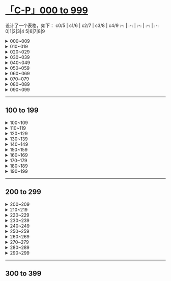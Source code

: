 # [「C-P」000 to 999](https://github.com/bingdu748/c_d-project/issues/5)

设计了一个表格，如下：
c0/5 | c1/6 | c2/7 | c3/8 | c4/9
 :-: |  :-: |  :-: |  :-: | :-:
0|1|2|3|4
5|6|7|8|9

<details><summary>000~009</summary>

c0/5 | c1/6 | c2/7 | c3/8 | c4/9
 :-: |  :-: |  :-: |  :-: | :-:
![000](https://github.com/bingdu748/c_d-project/assets/50004335/4433d9f6-062e-4d6b-a11d-bc90ffb750a8)000|![001](https://github.com/bingdu748/c_d-project/assets/50004335/98cf2657-fd2e-427d-bf2a-245f7ba4b287)001|![002](https://github.com/bingdu748/c_d-project/assets/50004335/4fda1a67-d57b-437b-8b50-76d9c2efc760)002|![003](https://github.com/bingdu748/c_d-project/assets/50004335/b40119e2-38c2-42ca-95ed-b9bf2c011bb3)003|![004](https://github.com/bingdu748/c_d-project/assets/50004335/fb18a275-c04e-4b2b-b1cf-48630215ea54)004
![005](https://github.com/bingdu748/c_d-project/assets/50004335/b0e7371a-40f0-4af9-9c3f-db3086243f26)005|![006](https://github.com/bingdu748/c_d-project/assets/50004335/d909f532-4525-4aa7-b1f6-74183517356f)006|![007](https://github.com/bingdu748/c_d-project/assets/50004335/e3dc1f20-dd06-45b8-b592-a4e196349016)007|![008](https://github.com/bingdu748/c_d-project/assets/50004335/cf1cbd09-ca8f-4aec-ac26-5d2a6a977fcf)008|![009](https://github.com/bingdu748/c_d-project/assets/50004335/5a555661-479d-4357-ada6-49875fe279b3)009

</details>
<details><summary>010~019</summary>

c0/5 | c1/6 | c2/7 | c3/8 | c4/9
 :-: |  :-: |  :-: |  :-: | :-:
![010](https://github.com/bingdu748/c_d-project/assets/50004335/0a7d99e4-4f2d-4f39-8675-4ce837720842)010|![011](https://github.com/bingdu748/c_d-project/assets/50004335/409acd10-82b7-40a0-934a-866dd292d2e8)011|![012](https://github.com/bingdu748/c_d-project/assets/50004335/b390f754-8609-4c4f-b3ee-ea387e77e3e2)012|![013](https://github.com/bingdu748/c_d-project/assets/50004335/9fcbc115-9daa-4ff5-8c2f-597992fc8485)013|![014](https://github.com/bingdu748/c_d-project/assets/50004335/69f2dcac-3a44-4f62-90aa-7454461251b8)014
![015](https://github.com/bingdu748/c_d-project/assets/50004335/278074df-391d-4de3-a012-adb4edb12148)015|![016](https://github.com/bingdu748/c_d-project/assets/50004335/52b1df2f-0055-44f5-b5fa-34ee5e295b30)016|![017](https://github.com/bingdu748/c_d-project/assets/50004335/0288108c-f5c3-4948-8bef-b1be09d531bc)017|![018](https://github.com/bingdu748/c_d-project/assets/50004335/efdf037f-13c0-4d82-85ed-56d2975bc4c0)018|![019](https://github.com/bingdu748/c_d-project/assets/50004335/9a1a1e6a-e2ea-41ab-a1f9-ee18d6d36033)019

</details>
<details><summary>020~029</summary>

c0/5 | c1/6 | c2/7 | c3/8 | c4/9
 :-: |  :-: |  :-: |  :-: | :-:
![020](https://github.com/bingdu748/c_d-project/assets/50004335/338c1cc1-8fea-437b-988c-fb836a50d0b9)020|![021](https://github.com/bingdu748/c_d-project/assets/50004335/77150640-3bd6-4b66-910c-086fac516427)021|![022](https://github.com/bingdu748/c_d-project/assets/50004335/71b443bd-846d-4779-8739-05c691881a9d)022|![023](https://github.com/bingdu748/c_d-project/assets/50004335/869638f8-fae3-4eb6-a476-9cb4fb78deb2)023|![024](https://github.com/bingdu748/c_d-project/assets/50004335/43625505-1191-4fd6-9420-13f9b727e5d4)024
![025](https://github.com/bingdu748/c_d-project/assets/50004335/d0552c60-0c62-4910-9306-a0fe604b42c7)025|![026](https://github.com/bingdu748/c_d-project/assets/50004335/5872b445-dc1d-41a7-9743-668aed799629)026|![027](https://github.com/bingdu748/c_d-project/assets/50004335/bbfe4e96-c12d-41f8-a1c1-1ca96ce44301)027|![028](https://github.com/bingdu748/c_d-project/assets/50004335/cba9ffdb-2990-46ce-9144-6d6beba3f31b)028|![029](https://github.com/bingdu748/c_d-project/assets/50004335/2e207fde-afcd-4617-a405-51a09a639892)029

</details>
<details><summary>030~039</summary>

c0/5 | c1/6 | c2/7 | c3/8 | c4/9
 :-: |  :-: |  :-: |  :-: | :-:
![030](https://github.com/bingdu748/c_d-project/assets/50004335/c2e188dd-49b7-46d7-aecf-11bacfe57bec)030|![031](https://github.com/bingdu748/c_d-project/assets/50004335/6cbc0686-17a2-491f-b6c9-5ee13c1defc0)031|![032](https://github.com/bingdu748/c_d-project/assets/50004335/f775fd5d-0d6a-4a4b-86ea-1a630e74b9ce)032|![033](https://github.com/bingdu748/c_d-project/assets/50004335/f780801e-a065-4319-82b1-5e89e0fd63eb)033|![034](https://github.com/bingdu748/c_d-project/assets/50004335/176e8698-f518-4362-8272-11f5a8097f72)034
![035](https://github.com/bingdu748/c_d-project/assets/50004335/59eb8e57-bdae-4081-889e-098bd454164a)035|![036](https://github.com/bingdu748/c_d-project/assets/50004335/96dd6b73-15f7-48f7-83f4-9437da911163)036|![037](https://github.com/bingdu748/c_d-project/assets/50004335/a8b32a89-7c60-466a-a952-c3b417847ffa)037|![038](https://github.com/bingdu748/c_d-project/assets/50004335/a5c9701f-c8c6-49b7-8bbf-2de9494a2177)038|![039](https://github.com/bingdu748/c_d-project/assets/50004335/1d59abc8-a1ac-4327-88b1-a4f1e76d826b)039

</details>
<details><summary>040~049</summary>

c0/5 | c1/6 | c2/7 | c3/8 | c4/9
 :-: |  :-: |  :-: |  :-: | :-:
![040](https://github.com/bingdu748/c_d-project/assets/50004335/a32c273f-479d-4ac5-971c-8bc861bf19f6)040|![041](https://github.com/bingdu748/c_d-project/assets/50004335/b4fec8d6-a6b8-4804-bdb3-547633663686)041|![042](https://github.com/bingdu748/c_d-project/assets/50004335/9a9166ce-3eb6-4f5d-a25d-02175531833e)042|![043](https://github.com/bingdu748/c_d-project/assets/50004335/c6f9b4ed-76f7-4d8f-9e82-e81343516ca4)043|![044](https://github.com/bingdu748/c_d-project/assets/50004335/68a3a93f-c5ce-4e53-9665-07f90c06ca33)044
![045](https://github.com/bingdu748/c_d-project/assets/50004335/60259b02-49b8-49b1-884b-70f6526b8bd8)045|![046](https://github.com/bingdu748/c_d-project/assets/50004335/a61ee494-ccb1-41c1-adf8-c308972e065e)046|![047](https://github.com/bingdu748/c_d-project/assets/50004335/830c9905-122d-4a91-ac63-ac277de56263)047|![048](https://github.com/bingdu748/c_d-project/assets/50004335/69b65ee3-4250-4849-ac15-7e33588e03cf)048|![049](https://github.com/bingdu748/c_d-project/assets/50004335/a584240a-67fc-4de4-9ea3-e86b2fbc2afc)049

</details>
<details><summary>050~059</summary>

c0/5 | c1/6 | c2/7 | c3/8 | c4/9
 :-: |  :-: |  :-: |  :-: | :-:
![050](https://github.com/bingdu748/c_d-project/assets/50004335/133847e3-6eaa-43f4-b238-3a718d731fb3)050|![051](https://github.com/bingdu748/c_d-project/assets/50004335/1d9e234a-397d-4b49-817d-ca663b258759)051|![052](https://github.com/bingdu748/c_d-project/assets/50004335/cf4c1a7a-56d5-411e-9b2c-f6ba992f2113)052|![053](https://github.com/bingdu748/c_d-project/assets/50004335/503fbf61-e987-438d-a971-e1825b99b8c5)053|![054](https://github.com/bingdu748/c_d-project/assets/50004335/cc710b02-9136-4cfb-ba6f-79f86c2fb27e)054
![055](https://github.com/bingdu748/c_d-project/assets/50004335/10b0bb25-9982-472c-8b89-d2551c61a5cd)055|![056](https://github.com/bingdu748/c_d-project/assets/50004335/c31f650c-badc-480d-9437-204aa27a87e0)056|![057](https://github.com/bingdu748/c_d-project/assets/50004335/3baa6836-7ece-4780-8895-70dda141b709)057|![058](https://github.com/bingdu748/c_d-project/assets/50004335/2de42c00-d077-4e51-b626-069f29869df4)058|![059](https://github.com/bingdu748/c_d-project/assets/50004335/cc82a895-4e1b-49fd-a427-9a68574e3938)059

</details>
<details><summary>060~069</summary>

c0/5 | c1/6 | c2/7 | c3/8 | c4/9
 :-: |  :-: |  :-: |  :-: | :-:
![060](https://github.com/bingdu748/c_d-project/assets/50004335/2dc4d780-397a-42d5-95f5-4198ed59552e)060|![061](https://github.com/bingdu748/c_d-project/assets/50004335/fa9c9f43-6e2c-46d8-b80a-b104536ca911)061|![062](https://github.com/bingdu748/c_d-project/assets/50004335/84dae26f-d3f1-41c4-803d-a8b3e998f3b6)062|![063](https://github.com/bingdu748/c_d-project/assets/50004335/c5638b2a-4b1c-4aeb-b33d-d90fa89766fb)063|![064](https://github.com/bingdu748/c_d-project/assets/50004335/5848f8f3-248f-4934-a552-4d7171be53cd)064
![065](https://github.com/bingdu748/c_d-project/assets/50004335/17169c1a-058e-43e3-96e3-62d1e82de8ca)065|![066](https://github.com/bingdu748/c_d-project/assets/50004335/48a0b0ec-f6bf-4fd7-a784-989ad8df9ce0)066|![067](https://github.com/bingdu748/c_d-project/assets/50004335/688e545a-afb5-4b4f-9da9-3f85e4d60657)067|![068](https://github.com/bingdu748/c_d-project/assets/50004335/dccf73e6-b6dd-4cd5-ab51-ea87542e749f)068|![069](https://github.com/bingdu748/c_d-project/assets/50004335/7f77edf1-b077-46d9-a177-e5357e7313be)069

</details>
<details><summary>070~079</summary>

c0/5 | c1/6 | c2/7 | c3/8 | c4/9
 :-: |  :-: |  :-: |  :-: | :-:
![070](https://github.com/bingdu748/c_d-project/assets/50004335/675b485d-e10f-4a2e-a672-485f9f6805e2)070|![071](https://github.com/bingdu748/c_d-project/assets/50004335/943cfd2f-78c2-4541-aba9-d039c17b8b3c)071|![072](https://github.com/bingdu748/c_d-project/assets/50004335/78389100-d2bf-46d6-b2a6-1711c1f48916)072|![073](https://github.com/bingdu748/c_d-project/assets/50004335/4d549292-5928-422a-9802-2cc55da1bb37)073|![074](https://github.com/bingdu748/c_d-project/assets/50004335/1045387d-28ea-492d-866b-585783bd8d74)074
![075](https://github.com/bingdu748/c_d-project/assets/50004335/97756f3a-95da-496f-8f57-0ab891e94945)075|![076](https://github.com/bingdu748/c_d-project/assets/50004335/83c7824c-d0c6-4b9d-8eb7-fafd23b90264)076|![077](https://github.com/bingdu748/c_d-project/assets/50004335/8c18ea28-1ff7-4c54-844c-38d0fd108a03)077|![078](https://github.com/bingdu748/c_d-project/assets/50004335/ec1a0971-bc4d-4031-885f-3c45f782641d)078|![079](https://github.com/bingdu748/c_d-project/assets/50004335/43bd6dbb-e3a8-4151-985a-304d7c5840dd)079

</details>
<details><summary>080~089</summary>

c0/5 | c1/6 | c2/7 | c3/8 | c4/9
 :-: |  :-: |  :-: |  :-: | :-:
![080](https://github.com/bingdu748/c_d-project/assets/50004335/5465b37e-8f4d-4c34-bcfc-061feae3435d)080|![081](https://github.com/bingdu748/c_d-project/assets/50004335/19308167-6477-4dfb-a5a1-74920f5ad772)081|![082](https://github.com/bingdu748/c_d-project/assets/50004335/b48ac592-4547-498f-a0c8-cc2c70c7175d)082|![083](https://github.com/bingdu748/c_d-project/assets/50004335/65899dae-42db-455f-a73b-f8068e1832a4)083|![084](https://github.com/bingdu748/c_d-project/assets/50004335/6be43b29-5b13-4a8c-9b74-256183deea65)084
![085](https://github.com/bingdu748/c_d-project/assets/50004335/8ae4cb97-2e51-48d2-858b-35bceea07796)085|![086](https://github.com/bingdu748/c_d-project/assets/50004335/c4c2a7d0-7842-49ee-bba1-fc39639dbaa9)086|![087](https://github.com/bingdu748/c_d-project/assets/50004335/40f8ad57-baee-426d-92f6-d750c120a94a)087|![088](https://github.com/bingdu748/c_d-project/assets/50004335/d09b50f4-16f6-435a-a610-d5b16aec8112)088|![089](https://github.com/bingdu748/c_d-project/assets/50004335/213c5efe-a21b-4fe5-b701-12ee6324df92)089

</details>
<details><summary>090~099</summary>

c0/5 | c1/6 | c2/7 | c3/8 | c4/9
 :-: |  :-: |  :-: |  :-: | :-:
![090](https://github.com/bingdu748/c_d-project/assets/50004335/383753ed-757e-4213-baf8-42fc3213a0d6)090|![091](https://github.com/bingdu748/c_d-project/assets/50004335/da78e777-9ec1-4f9a-bf9e-628679f3eab3)091|![092](https://github.com/bingdu748/c_d-project/assets/50004335/6fe6226f-0220-4a60-8993-180d83ae4359)092|![093](https://github.com/bingdu748/c_d-project/assets/50004335/0e69475d-10fc-40a8-8b7a-1424ed6ee001)093|![094](https://github.com/bingdu748/c_d-project/assets/50004335/5511f1e8-1900-4bab-bf6f-74be97c96df0)094
![095](https://github.com/bingdu748/c_d-project/assets/50004335/47c021c4-c7b7-4b1c-917a-a74e52c13033)095|![096](https://github.com/bingdu748/c_d-project/assets/50004335/7b7cd50b-fd3c-4881-b54f-cb7345100e76)096|![097](https://github.com/bingdu748/c_d-project/assets/50004335/d5a78a6c-0c77-4b04-8f3d-2060c00a2ba1)097|![098](https://github.com/bingdu748/c_d-project/assets/50004335/664d01b2-8616-48dc-b504-5f68f510c435)098|![099](https://github.com/bingdu748/c_d-project/assets/50004335/0df66c6d-75ec-458d-80e6-301a7e192a27)099

</details>

---

## 100 to 199
<details><summary>100~109</summary>

c0/5| c1/6 | c2/7 | c3/8 | c4/9 
:-: | :-: | :-: | :-: | :-:
![100](https://github.com/bingdu748/c_d-project/assets/50004335/e11b7527-7345-4804-8026-9753b59381f8)100|![101](https://github.com/bingdu748/c_d-project/assets/50004335/e1f9814f-dd09-4733-a8bc-96f15fafd37e)101|![102](https://github.com/bingdu748/c_d-project/assets/50004335/f6c245fd-a880-4fa8-a68f-b137e93c49d7)102|![103](https://github.com/bingdu748/c_d-project/assets/50004335/a7040dfe-e31f-4ce1-9492-750082cd56b9)103|![104](https://github.com/bingdu748/c_d-project/assets/50004335/d70cc211-da5e-4702-9a19-f2ba52c0d07b)104
![105](https://github.com/bingdu748/c_d-project/assets/50004335/ea75266a-b0b8-4143-9a0e-fa5f932cfdce)105|![106](https://github.com/bingdu748/c_d-project/assets/50004335/13132f91-a514-490a-9e6a-378f75a837bf)106|![107](https://github.com/bingdu748/c_d-project/assets/50004335/0f40dd27-11c4-4aa6-9282-06550b90769f)107|![108](https://github.com/bingdu748/c_d-project/assets/50004335/350c9db9-35aa-466f-a935-d58d47e86d43)108|![109](https://github.com/bingdu748/c_d-project/assets/50004335/2d0fb38c-fa87-456c-92be-8e0a94000b86)109
</details>
<details><summary>110~119</summary>

c0/5| c1/6 | c2/7 | c3/8 | c4/9 
:-: | :-: | :-: | :-: | :-:
![110](https://github.com/bingdu748/c_d-project/assets/50004335/f827a819-b30b-4b36-a86c-9ef3735146d4)110|![111](https://github.com/bingdu748/c_d-project/assets/50004335/9812476d-b0b0-4727-bc91-3ef99b74bbfc)111|![112](https://github.com/bingdu748/c_d-project/assets/50004335/507222e7-5a16-4677-8b6f-d0a7b951e56d)112|![113](https://github.com/bingdu748/c_d-project/assets/50004335/4cd3903c-6aa6-4252-8e82-29c3d744e1d1)113|![114](https://github.com/bingdu748/c_d-project/assets/50004335/1580326c-1c2c-497e-86c4-060a6b5d8e70)114
![115](https://github.com/bingdu748/c_d-project/assets/50004335/427489e2-5c57-40a5-97fb-6d32426a4095)115|![116](https://github.com/bingdu748/c_d-project/assets/50004335/c3c9eafb-60e5-4494-ba43-02da2fcfd2d2)116|![117](https://github.com/bingdu748/c_d-project/assets/50004335/3525cf7a-ffa0-4371-a3be-ed68c28048c6)117|![118](https://github.com/bingdu748/c_d-project/assets/50004335/430b5ecb-1273-46a4-b530-17aa4c2f82ec)118|![119](https://github.com/bingdu748/c_d-project/assets/50004335/c9c58461-0e00-4bd1-9a26-f94537aa246c)119
</details>
<details><summary>120~129</summary>

c0/5| c1/6 | c2/7 | c3/8 | c4/9 
:-: | :-: | :-: | :-: | :-:
![120](https://github.com/bingdu748/c_d-project/assets/50004335/a8f58de5-a3f7-4af9-be78-910be9b6a88a)120|![121](https://github.com/bingdu748/c_d-project/assets/50004335/44d4cae5-b0f1-4982-afd6-a028957e0b54)121|![122](https://github.com/bingdu748/c_d-project/assets/50004335/9174766b-28d3-4f0d-b69d-6e9e5c51df2f)122|![123](https://github.com/bingdu748/c_d-project/assets/50004335/8bb3fcf6-5b0d-4f6d-9002-671d9702e80e)123|![124](https://github.com/bingdu748/c_d-project/assets/50004335/914ba5ed-c021-4815-8db9-ec808a8486a7)124
![125](https://github.com/bingdu748/c_d-project/assets/50004335/9ae0fbf4-fcd1-4feb-bb3e-a14eba3d9d64)125|![126](https://github.com/bingdu748/c_d-project/assets/50004335/3dd5c0fc-2487-4117-9444-99f8ae6f7aa1)126|![127](https://github.com/bingdu748/c_d-project/assets/50004335/e0290854-c231-43f8-a54e-b512e41a8bea)127|![128](https://github.com/bingdu748/c_d-project/assets/50004335/20155717-2f49-4c20-bc2c-ea27a6f1fc77)128|![129](https://github.com/bingdu748/c_d-project/assets/50004335/03c7ba97-d454-458b-a72e-5fd893ee1f3e)129
</details>
<details><summary>130~139</summary>

c0/5| c1/6 | c2/7 | c3/8 | c4/9 
:-: | :-: | :-: | :-: | :-:
![130](https://github.com/bingdu748/c_d-project/assets/50004335/3635cd8c-696c-4541-80c2-ff90f27bd5cc)130|![131](https://github.com/bingdu748/c_d-project/assets/50004335/09e492bc-4d97-442e-8cff-2dee150860c4)131|![132](https://github.com/bingdu748/c_d-project/assets/50004335/a0a5390d-f6ee-4abd-8bc5-c0c8c3c239e2)132|![133](https://github.com/bingdu748/c_d-project/assets/50004335/d80a0bc2-f2d5-43fd-bfd7-bba66b8a261c)133|![134](https://github.com/bingdu748/c_d-project/assets/50004335/5f9ec266-d600-431e-96d3-7e36a2fe0fa5)134
![135](https://github.com/bingdu748/c_d-project/assets/50004335/f7d8710a-e860-4e7b-be99-16d698987f2c)135|![136](https://github.com/bingdu748/c_d-project/assets/50004335/02845ddd-aa06-4314-b928-d2542a8b3d43)136|![137](https://github.com/bingdu748/c_d-project/assets/50004335/19f9e66c-853d-46e4-9388-a4dd4b38884e)137|![138](https://github.com/bingdu748/c_d-project/assets/50004335/b5fd58a0-a118-418f-a3b7-0273820c1e6f)138|![139](https://github.com/bingdu748/c_d-project/assets/50004335/beb3ddf9-4199-41f9-bbc9-74facd1aa3b0)139
</details>
<details><summary>140~149</summary>

c0/5| c1/6 | c2/7 | c3/8 | c4/9 
:-: | :-: | :-: | :-: | :-:
![140](https://github.com/bingdu748/c_d-project/assets/50004335/7d15dddb-4132-4fde-979c-edb15baa1fbd)140|![141](https://github.com/bingdu748/c_d-project/assets/50004335/4644fd05-d448-432e-95dd-993be4c31cfe)141|![142](https://github.com/bingdu748/c_d-project/assets/50004335/ad140e82-8e42-4d09-af59-3dc5c85efd2b)142|![143](https://github.com/bingdu748/c_d-project/assets/50004335/d92a7aee-e92c-474f-a384-065d0739c850)143|![144](https://github.com/bingdu748/c_d-project/assets/50004335/1891cdd6-a539-4338-ad77-fbb0ed35c9b2)144
![145](https://github.com/bingdu748/c_d-project/assets/50004335/dc22c752-8d54-4fda-8fa1-6c99be69fec2)145|![146](https://github.com/bingdu748/c_d-project/assets/50004335/d2f38a30-61f6-497b-8b1c-04b40fa75b46)146|![147](https://github.com/bingdu748/c_d-project/assets/50004335/2aacb063-6cc7-4a99-9655-d4c0695c8e10)147|![148](https://github.com/bingdu748/c_d-project/assets/50004335/57dea630-a33a-40bd-8b75-6a2a003d3c70)148|![149](https://github.com/bingdu748/c_d-project/assets/50004335/8b524269-d106-4301-976f-26ac9a05c886)149
</details>
<details><summary>150~159</summary>

c0/5| c1/6 | c2/7 | c3/8 | c4/9 
:-: | :-: | :-: | :-: | :-:
![150](https://github.com/bingdu748/c_d-project/assets/50004335/1f73c662-faee-4096-a065-c4eadfeae585)150|![151](https://github.com/bingdu748/c_d-project/assets/50004335/4614bef1-e5b2-469d-a5f5-bac2552bea05)151|![152](https://github.com/bingdu748/c_d-project/assets/50004335/1aeda096-6acf-4444-a7cd-506555bd2fcd)152|![153](https://github.com/bingdu748/c_d-project/assets/50004335/e1ed6487-90d4-4ae6-bc91-0718c7da0b7f)153|![154](https://github.com/bingdu748/c_d-project/assets/50004335/fc8c5e53-ef39-4483-932e-88def7174ae0)154
![155](https://github.com/bingdu748/c_d-project/assets/50004335/2e52eac0-64da-44ad-8dfa-b52616fb2844)155|![156](https://github.com/bingdu748/c_d-project/assets/50004335/55bc4ce6-4a0f-4748-8c89-c099f556e831)156|![157](https://github.com/bingdu748/c_d-project/assets/50004335/ed5a8043-e7b4-47eb-8bb0-721104888d42)157|![158](https://github.com/bingdu748/c_d-project/assets/50004335/3053adc4-848b-4a22-8fe8-a08d8f8c5d94)158|![159](https://github.com/bingdu748/c_d-project/assets/50004335/dbc1fcb6-6915-4e4a-b035-af818026616a)159
</details>
<details><summary>160~169</summary>

c0/5| c1/6 | c2/7 | c3/8 | c4/9 
:-: | :-: | :-: | :-: | :-:
![160](https://github.com/bingdu748/c_d-project/assets/50004335/b7d74479-14a6-412a-b191-b094dce3b34a)160|![161](https://github.com/bingdu748/c_d-project/assets/50004335/da0bbbc0-2390-4aef-902b-2bfda8ca18d2)161|![162](https://github.com/bingdu748/c_d-project/assets/50004335/070043b2-306b-4d49-a9eb-733eca679b05)162|![163](https://github.com/bingdu748/c_d-project/assets/50004335/399e12e6-469e-4f26-ba62-0998c959f14e)163|![164](https://github.com/bingdu748/c_d-project/assets/50004335/1e88e31e-d655-484e-83ce-cc6f38a5b509)164
![165](https://github.com/bingdu748/c_d-project/assets/50004335/aff7b560-bd39-4119-b70b-d177f8849019)165|![166](https://github.com/bingdu748/c_d-project/assets/50004335/61527093-90f8-4e2d-a1b9-1cd6d7f1c3d0)166|![167](https://github.com/bingdu748/c_d-project/assets/50004335/e53734b1-980f-4edf-9059-b36c2238cde0)167|![168](https://github.com/bingdu748/c_d-project/assets/50004335/1c73f495-14f7-47e3-9a70-ad8ceae32e2f)168|![169](https://github.com/bingdu748/c_d-project/assets/50004335/c87a6a39-684b-4825-92d4-20e94b14fcf4)169
</details>
<details><summary>170~179</summary>

c0/5| c1/6 | c2/7 | c3/8 | c4/9 
:-: | :-: | :-: | :-: | :-:
![170](https://github.com/bingdu748/c_d-project/assets/50004335/f0e5a997-5613-49d6-97be-cbdb3e84fa54)170|![171](https://github.com/bingdu748/c_d-project/assets/50004335/9f26d35b-de73-45a1-8aa9-83566529e310)171|![172](https://github.com/bingdu748/c_d-project/assets/50004335/90173e5e-2662-4bf5-8e9c-f8b5fc70268b)172|![173](https://github.com/bingdu748/c_d-project/assets/50004335/cd5d1ec0-bfe8-4c7f-82a6-ecc22f5217cb)173|![174](https://github.com/bingdu748/c_d-project/assets/50004335/aa759c0c-2ead-4c21-893d-55657e4e5147)174
![175](https://github.com/bingdu748/c_d-project/assets/50004335/af4ea184-3ec0-4d76-987c-aac6235bf5dd)175|![176](https://github.com/bingdu748/c_d-project/assets/50004335/c828178a-2305-4f53-8755-ad078873f2f8)176|![177](https://github.com/bingdu748/c_d-project/assets/50004335/11238786-4fb4-4fb8-80db-24396bbbceea)177|![178](https://github.com/bingdu748/c_d-project/assets/50004335/2d8f81f6-a350-40f4-9d70-eb82a483a9b0)178|![179](https://github.com/bingdu748/c_d-project/assets/50004335/7e226347-d658-4bd3-9339-91f113f6f305)179
</details>
<details><summary>180~189</summary>

c0/5| c1/6 | c2/7 | c3/8 | c4/9 
:-: | :-: | :-: | :-: | :-:
![180](https://github.com/bingdu748/c_d-project/assets/50004335/ce21cae5-9f0b-4f1d-852b-fa7242d6bac4)180|![181](https://github.com/bingdu748/c_d-project/assets/50004335/9eb33c02-bf61-4615-bb90-4f033c15352f)181|![182](https://github.com/bingdu748/c_d-project/assets/50004335/bd018723-260a-42ee-809f-295297f87608)182|![183](https://github.com/bingdu748/c_d-project/assets/50004335/f0397051-f200-4944-980f-6289806020d2)183|![184](https://github.com/bingdu748/c_d-project/assets/50004335/97c01b3b-74c0-4047-bf11-d3032d9c8e6a)184
![185](https://github.com/bingdu748/c_d-project/assets/50004335/4b7c78aa-9e9f-404e-a868-51b53eed9989)185|![186](https://github.com/bingdu748/c_d-project/assets/50004335/4f6cfc19-ceaa-4bb1-8227-daf12b92e96c)186|![187](https://github.com/bingdu748/c_d-project/assets/50004335/0ff46117-5be0-4c77-b14a-e9274fd32f90)187|![188](https://github.com/bingdu748/c_d-project/assets/50004335/b7b0925c-0db4-427a-8cf4-6a3b810510b3)188|![189](https://github.com/bingdu748/c_d-project/assets/50004335/4404aad7-4e3f-484d-9e35-513e7a2d11a9)189
</details>
<details><summary>190~199</summary>

c0/5 | c1/6 | c2/7 | c3/8 | c4/9 
:-: | :-: | :-: | :-: | :-:
![190](https://github.com/bingdu748/c_d-project/assets/50004335/9940476e-486a-4afd-ad16-bd0bf778095f)190|![191](https://github.com/bingdu748/c_d-project/assets/50004335/ff0fe87d-756d-439c-9baf-7ad47739c4af)191|![192](https://github.com/bingdu748/c_d-project/assets/50004335/1b863195-0274-4274-98b3-04e152b37534)192|![193](https://github.com/bingdu748/c_d-project/assets/50004335/3739466c-6df4-410a-8074-26608e1e2e5a)193|![194](https://github.com/bingdu748/c_d-project/assets/50004335/5a3e4f81-9c27-4e86-95b6-c49ea5563622)194
![195](https://github.com/bingdu748/c_d-project/assets/50004335/ecee00c1-0ef5-4421-be0f-59c702a71448)195|![196](https://github.com/bingdu748/c_d-project/assets/50004335/246026a1-82be-4b4c-a238-b21a87e22f15)196|![197](https://github.com/bingdu748/c_d-project/assets/50004335/89c595a6-73ad-4333-8db5-1b720dc5dabc)197|![198](https://github.com/bingdu748/c_d-project/assets/50004335/e8b78ff0-c345-4c32-bc11-b76f4ed2a5bb)198|![199](https://github.com/bingdu748/c_d-project/assets/50004335/27011b3b-b359-4af2-8efa-9dd62d0b104f)199
</details>

---

## 200 to 299
<details><summary>200~209</summary>

c0/5| c1/6 | c2/7 | c3/8 | c4/9 
:-: | :-: | :-: | :-: | :-:
![](https://github.com/bingdu748/c_d-project/assets/50004335/b5749cc9-f62b-4640-948b-525e354c12dc)200|![](https://github.com/bingdu748/c_d-project/assets/50004335/4287b2be-3a7a-4fa8-a2b5-81bf9802d12a)201|![](https://github.com/bingdu748/c_d-project/assets/50004335/d0b760c3-eb09-4d35-8578-fea1482c3c01)202|![](https://github.com/bingdu748/c_d-project/assets/50004335/299a05e9-da2c-4bbc-be64-7a047f230fc1)203|![](https://github.com/bingdu748/c_d-project/assets/50004335/5ac550fd-265b-40a2-a186-39455c51a8a7)204
![](https://github.com/bingdu748/c_d-project/assets/50004335/07eeeef1-3631-446b-a448-5d62764d4ee3)205|![](https://github.com/bingdu748/c_d-project/assets/50004335/aa07079a-2a76-48ae-ba9f-cb1e706896c3)206|![](https://github.com/bingdu748/c_d-project/assets/50004335/d6d3e653-b21c-4c7f-bc7d-87a2ca3eaf72)207|![](https://github.com/bingdu748/c_d-project/assets/50004335/679de137-8270-4d6b-8ca9-38f9994126c4)208|![](https://github.com/bingdu748/c_d-project/assets/50004335/f3c48912-8b19-441e-84fa-7d9294666c17)209
</details>
<details><summary>210~219</summary>

c0/5| c1/6 | c2/7 | c3/8 | c4/9 
:-: | :-: | :-: | :-: | :-:
![](https://github.com/bingdu748/c_d-project/assets/50004335/40bd5b71-04e5-460c-a80f-c1721b788dab)210|![](https://github.com/bingdu748/c_d-project/assets/50004335/8928a493-d92d-4678-8755-5f14589ca1ea)211|![](https://github.com/bingdu748/c_d-project/assets/50004335/7a9818e9-e6d4-4aa8-ae85-4505acdb33b1)212|![](https://github.com/bingdu748/c_d-project/assets/50004335/61215aef-48a2-4c1b-bfd2-4f14da094a3b)213|![](https://github.com/bingdu748/c_d-project/assets/50004335/2d32c664-d16e-4f2f-923f-f4efd58d17e8)214
![](https://github.com/bingdu748/c_d-project/assets/50004335/372f6da4-7d3d-454c-b53a-96fb421a9eca)215|![](https://github.com/bingdu748/c_d-project/assets/50004335/dfc9a58c-f91d-44b2-a8f6-45e51d5989f1)216|![](https://github.com/bingdu748/c_d-project/assets/50004335/a8b8b7e8-03ba-46e2-9685-76b462ab5663)217|![](https://github.com/bingdu748/c_d-project/assets/50004335/cf9afdb5-40c4-486b-9962-45a9e8468995)218|![](https://github.com/bingdu748/c_d-project/assets/50004335/9b53442f-5b06-4caf-9408-a3594fb9db6e)219
</details>
<details><summary>220~229</summary>

c0/5| c1/6 | c2/7 | c3/8 | c4/9 
:-: | :-: | :-: | :-: | :-:
![](https://github.com/bingdu748/c_d-project/assets/50004335/f742c6b9-bebb-4ceb-ac57-4e1df544b3a2)220|![](https://github.com/bingdu748/c_d-project/assets/50004335/6dafbb2e-95fc-4b52-b4f0-f96f1caf04c4)221|![](https://github.com/bingdu748/c_d-project/assets/50004335/2f7a26d1-555c-4d2f-a619-2c991f4f2de5)222|![](https://github.com/bingdu748/c_d-project/assets/50004335/fd1a33a2-367b-4f15-8721-045b77ac72f5)223|![](https://github.com/bingdu748/c_d-project/assets/50004335/3a976c22-6675-48d9-8a0b-f4585c1dbbe0)224
![](https://github.com/bingdu748/c_d-project/assets/50004335/933164fe-e87a-4441-a4f6-6a5c9813fe8b)225|![](https://github.com/bingdu748/c_d-project/assets/50004335/21d7fdd6-8ab1-4276-8f8d-263fcb5c2bfc)226|![](https://github.com/bingdu748/c_d-project/assets/50004335/e9ae5015-50da-4e35-8f12-fce0f538579e)227|![](https://github.com/bingdu748/c_d-project/assets/50004335/05a2058f-37ed-4154-b51c-4bbfb920dde9)228|![](https://github.com/bingdu748/c_d-project/assets/50004335/a2f4dc29-2f43-464a-a1a3-3507fa0daca5)229
</details>
<details><summary>230~239</summary>

c0/5| c1/6 | c2/7 | c3/8 | c4/9 
:-: | :-: | :-: | :-: | :-:
![](https://github.com/bingdu748/c_d-project/assets/50004335/dea433f5-491e-4b7f-a671-96e48a851889)230|![](https://github.com/bingdu748/c_d-project/assets/50004335/e933c4c5-7681-4f2f-aaf0-c911249970d0)231|![](https://github.com/bingdu748/c_d-project/assets/50004335/f61b3a88-5a80-402b-aa6f-d11da487f213)232|![](https://github.com/bingdu748/c_d-project/assets/50004335/40ab8a4b-18c7-4cdf-9a66-c6997011c809)233|![](https://github.com/bingdu748/c_d-project/assets/50004335/1ce86786-6a4b-49e4-99f5-83eef98a7a17)234
![](https://github.com/bingdu748/c_d-project/assets/50004335/2a487e53-435a-4b76-b5cc-183f39736d3c)235|![](https://github.com/bingdu748/c_d-project/assets/50004335/94223187-8389-496b-a546-160da23e155f)236|![](https://github.com/bingdu748/c_d-project/assets/50004335/0a57998d-99a2-4322-bc1b-93090e66bcd9)237|![](https://github.com/bingdu748/c_d-project/assets/50004335/0a446580-bf44-47b6-8518-54ceeeca6f85)238|![](https://github.com/bingdu748/c_d-project/assets/50004335/6f697415-2e27-4639-b7ca-35cda594bfb4)239
</details>
<details><summary>240~249</summary>

c0/5| c1/6 | c2/7 | c3/8 | c4/9 
:-: | :-: | :-: | :-: | :-:
![](https://github.com/bingdu748/c_d-project/assets/50004335/d6f713dd-8d80-4294-a49e-24d321c37016)240|![](https://github.com/bingdu748/c_d-project/assets/50004335/a6177b94-3dc2-4cde-a6f5-d43b45665fd7)241|![](https://github.com/bingdu748/c_d-project/assets/50004335/103244b6-6ed6-462c-8fbb-1c2f97a5a13a)242|![](https://github.com/bingdu748/c_d-project/assets/50004335/863650bd-60c7-4ed8-9a78-912ef326fbca)243|![](https://github.com/bingdu748/c_d-project/assets/50004335/d19a8bfd-9b1e-46cc-a60c-d8c704256461)244
![](https://github.com/bingdu748/c_d-project/assets/50004335/629afcbf-000c-4f32-a76d-2267faea42d7)245|![](https://github.com/bingdu748/c_d-project/assets/50004335/b9e9e259-bc49-4e5f-ab77-b7c67a37a07d)246|![](https://github.com/bingdu748/c_d-project/assets/50004335/dc646431-5683-4397-a9e8-5ea5097bae93)247|![](https://github.com/bingdu748/c_d-project/assets/50004335/baab8c3b-dc5b-4cc2-9902-0eeeb23b1f41)248|![](https://github.com/bingdu748/c_d-project/assets/50004335/45a85824-af76-42eb-babb-7a156071566e)249
</details>
<details><summary>250~259</summary>

c0/5| c1/6 | c2/7 | c3/8 | c4/9 
:-: | :-: | :-: | :-: | :-:
![250](https://github.com/bingdu748/c_d-project/assets/50004335/3a463667-8c6f-4d96-9217-154dac2fd004)250|![251](https://github.com/bingdu748/c_d-project/assets/50004335/efb0ea80-4c18-463e-ab4f-a8dffe9185e7)251|![252](https://github.com/bingdu748/c_d-project/assets/50004335/82fb83f1-7690-4518-8b10-f7254a2d1159)252|![253](https://github.com/bingdu748/c_d-project/assets/50004335/a0d825a1-beca-42e5-b0be-9a486933d9e8)253|![254](https://github.com/bingdu748/c_d-project/assets/50004335/2f06702c-61a5-4028-9193-8b8393c4bffd)254
![255](https://github.com/bingdu748/c_d-project/assets/50004335/2089ee9d-e398-4d79-81a1-d7868b05fc6f)255|![256](https://github.com/bingdu748/c_d-project/assets/50004335/0322b9fc-2ddb-4f10-b9e6-d3143cf38c07)256|![257](https://github.com/bingdu748/c_d-project/assets/50004335/c2250f18-8574-4c65-9896-dd8617176273)257|![258](https://github.com/bingdu748/c_d-project/assets/50004335/032e05a3-40e6-4cbf-8cc2-51c18072571c)258|![259](https://github.com/bingdu748/c_d-project/assets/50004335/d131b29c-1338-438e-adc1-d071b39f2da5)259
</details>
<details><summary>260~269</summary>

c0/5| c1/6 | c2/7 | c3/8 | c4/9 
:-: | :-: | :-: | :-: | :-:
![260](https://github.com/bingdu748/c_d-project/assets/50004335/40a4ce68-96e3-4f95-89bb-4adabdbe9657)260|![261](https://github.com/bingdu748/c_d-project/assets/50004335/d8ce33d5-7a64-455d-b482-ac9ea9104704)261|![262](https://github.com/bingdu748/c_d-project/assets/50004335/c4ae31eb-a115-4fff-a8bf-75478d1ed03d)262|![263](https://github.com/bingdu748/c_d-project/assets/50004335/ff308006-6895-4075-b93c-e59e734757fa)263|![264](https://github.com/bingdu748/c_d-project/assets/50004335/e4860052-5f05-475b-8689-1b834401c72c)264
![265](https://github.com/bingdu748/c_d-project/assets/50004335/3ec752ef-3257-4a23-b6dc-296ce20a5197)265|![266](https://github.com/bingdu748/c_d-project/assets/50004335/9aa0a961-f6e0-4821-83f8-c3b2fd16686c)266|![267](https://github.com/bingdu748/c_d-project/assets/50004335/1722fdd6-b517-4194-affe-7f5adea78b1c)267|![268](https://github.com/bingdu748/c_d-project/assets/50004335/dfea36a5-8d73-4b88-8103-49a9497d80fa)268|![269](https://github.com/bingdu748/c_d-project/assets/50004335/5dcde925-7a6e-47ef-b700-edc9a6f5fecd)269
</details>
<details><summary>270~279</summary>

c0/5| c1/6 | c2/7 | c3/8 | c4/9 
:-: | :-: | :-: | :-: | :-:
![270](https://github.com/bingdu748/c_d-project/assets/50004335/0254067b-47da-446d-9e1a-2f76b5c31ac9)270|![271](https://github.com/bingdu748/c_d-project/assets/50004335/578b8d14-6d1f-4a4b-8210-d5c34b047340)271|![272](https://github.com/bingdu748/c_d-project/assets/50004335/e20719c9-5d36-4561-ad19-154a2551ddbe)272|![273](https://github.com/bingdu748/c_d-project/assets/50004335/571473fb-85ff-4da0-874f-bc6f1d6a9c84)273|![274](https://github.com/bingdu748/c_d-project/assets/50004335/f05ac7ea-4348-47eb-881e-ce09b841108d)274
![275](https://github.com/bingdu748/c_d-project/assets/50004335/acb98e64-7577-4a00-9ad4-1163f6e00d4b)275|![276](https://github.com/bingdu748/c_d-project/assets/50004335/0e26841f-919e-455b-93de-136638a9aaca)276|![277](https://github.com/bingdu748/c_d-project/assets/50004335/071b20af-53d6-4d78-b72c-bb7002d1dd99)277|![278](https://github.com/bingdu748/c_d-project/assets/50004335/7a05d102-7abc-40b6-8b3d-5d5695b70ac5)278|![279](https://github.com/bingdu748/c_d-project/assets/50004335/a07e97a8-64d9-46a8-ab63-e9f3d002bd8f)279
</details>
<details><summary>280~289</summary>

c0/5| c1/6 | c2/7 | c3/8 | c4/9 
:-: | :-: | :-: | :-: | :-:
![280](https://github.com/bingdu748/c_d-project/assets/50004335/bcb7cf4a-b640-4ac7-8f97-f2fc2096d409)280|![281](https://github.com/bingdu748/c_d-project/assets/50004335/e7ada569-b259-4fb1-a208-99718b3509e9)281|![282](https://github.com/bingdu748/c_d-project/assets/50004335/ac5fd8d6-707b-47a5-a591-2884558ba08c)282|![283](https://github.com/bingdu748/c_d-project/assets/50004335/db7aaf88-739f-4ce3-bc1d-ac5cb9e426d1)283|![284](https://github.com/bingdu748/c_d-project/assets/50004335/3177e151-53ab-44d3-bd13-cdbad313a017)284
![285](https://github.com/bingdu748/c_d-project/assets/50004335/bd04df6e-472a-4d13-938b-caff9042b5da)285|![286](https://github.com/bingdu748/c_d-project/assets/50004335/91ecec4f-8576-463c-a093-6bce784ef7a6)286|![287](https://github.com/bingdu748/c_d-project/assets/50004335/b9b4a7ef-45c7-4512-8cc8-256528c2a8f4)287|![288](https://github.com/bingdu748/c_d-project/assets/50004335/b2a9d648-55bd-4a91-aee2-db567e07c572)288|![289](https://github.com/bingdu748/c_d-project/assets/50004335/73e2b770-0ef4-43ab-8042-0d3897a062a9)289
</details>
<details><summary>290~299</summary>

c0/5| c1/6 | c2/7 | c3/8 | c4/9 
:-: | :-: | :-: | :-: | :-:
![290](https://github.com/bingdu748/c_d-project/assets/50004335/89d09911-7715-4f02-a9e1-22b7adc3b906)290|![291](https://github.com/bingdu748/c_d-project/assets/50004335/e6b56242-06c2-430b-b04a-223f476e4edc)291|![292](https://github.com/bingdu748/c_d-project/assets/50004335/e526c4a3-b5f1-4ca0-a7de-917cda30e0b0)292|![293](https://github.com/bingdu748/c_d-project/assets/50004335/6854edb7-80df-41eb-99e0-227b8d6c7eee)293|![294](https://github.com/bingdu748/c_d-project/assets/50004335/2971ba84-ee81-4b6f-987f-19867ac58a91)294
![295](https://github.com/bingdu748/c_d-project/assets/50004335/6c52d933-d87f-49bf-a8c0-2f5dd5af3f7a)295|![296](https://github.com/bingdu748/c_d-project/assets/50004335/32e802a3-4a9c-422d-895c-166bc9e91be9)296|![297](https://github.com/bingdu748/c_d-project/assets/50004335/e1b1e385-f6ca-4687-a91f-d8a71f7f5090)297|![298](https://github.com/bingdu748/c_d-project/assets/50004335/f4197ded-00cb-4708-b564-9355a54c6f73)298|![299](https://github.com/bingdu748/c_d-project/assets/50004335/b8a1df6a-c1da-4045-8b00-3c3ae77b716e)299
</details>

---

## 300 to 399